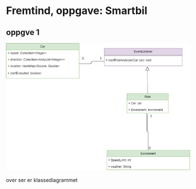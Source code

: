 # Fremtind, oppgave: Smartbil
 
## oppgve 1 ##

![alt text](https://github.com/Fridthoy/Fremtind/blob/master/pictures/klassediagram.png)


over ser er klassediagrammet
